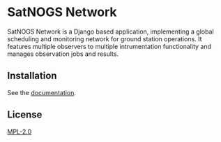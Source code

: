 # SatNOGS Network

SatNOGS Network is a Django based application, implementing a global scheduling and monitoring network for ground station operations.
It features multiple observers to multiple intrumentation functionality and manages observation jobs and results.

## Installation

See the [documentation](http://docs.satnogs.org/satnogs-network-installation.html).

## License

[MPL-2.0](LICENSE)
